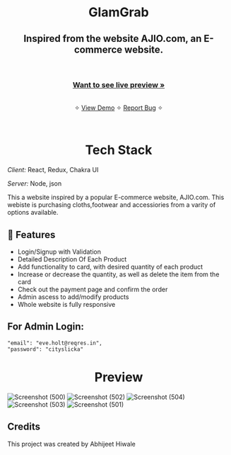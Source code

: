


<h1 align="center">GlamGrab</h1> 

<h2 align="center">Inspired from the website AJIO.com, an E-commerce website.</h2>    

<br />




     
    
  <h3 align="center"><a href="https://glamgrab-react.vercel.app/"><strong>Want to see live preview »</strong></a></h3>    
  <p align="center"> 
    <br />&#10023;
    <a href="https://glamgrab-react.vercel.app/">View Demo</a>   &#10023;  
    <a href="https://github.com/Abhii-07/React-ecommerce-app/issues">Report Bug</a>    &#10023;  
  </p>
<br/>

<h1 align="center">Tech Stack</h1> 

*Client:* React, Redux, Chakra UI

*Server:* Node, json

This a website inspired by a popular E-commerce website, AJIO.com. This webiste is purchasing cloths,footwear and accessiories from a varity of options available.


## 🚀 Features
- Login/Signup with Validation
- Detailed Description Of Each Product
- Add functionality to card, with desired quantity of each product
- Increase or decrease the quantity, as well as delete the item from the card
- Check out the payment page and confirm the order
- Admin ascess to add/modify products
- Whole website is fully responsive

## For Admin Login: 
    "email": "eve.holt@reqres.in",
    "password": "cityslicka"

<h1 align="center">Preview</h1> 

![Screenshot (500)](https://user-images.githubusercontent.com/97459166/234563625-8dad38ae-838b-46b8-a5be-10789f4e9487.png)
![Screenshot (502)](https://user-images.githubusercontent.com/97459166/234563730-e4b5f4d3-b68e-4e17-9cfe-66aa2c828b80.png)
![Screenshot (504)](https://user-images.githubusercontent.com/97459166/234563767-e9f1c75b-10bd-4a33-9fc4-80202b51d6f7.png)
![Screenshot (503)](https://user-images.githubusercontent.com/97459166/234563793-b792a394-fe8b-4d1c-84cc-9baa856b7ad9.png)
![Screenshot (501)](https://user-images.githubusercontent.com/97459166/234563844-3c8ee65b-3522-4c15-8006-e93e9b615d8f.png)


## Credits
This project was created by Abhijeet Hiwale